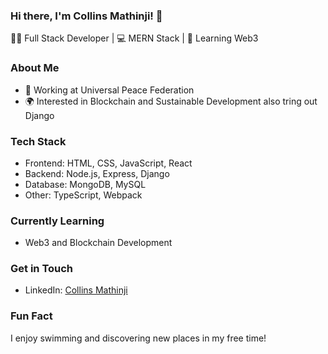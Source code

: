### Hi there, I'm Collins Mathinji! 👋

👨‍💻 Full Stack Developer | 💻 MERN Stack | 🌱 Learning Web3

### About Me

- 💼 Working at Universal Peace Federation
- 🌍 Interested in Blockchain and Sustainable Development also tring out Django

### Tech Stack

- Frontend: HTML, CSS, JavaScript, React
- Backend: Node.js, Express, Django
- Database: MongoDB, MySQL
- Other: TypeScript, Webpack

### Currently Learning

- Web3 and Blockchain Development

### Get in Touch

- LinkedIn: [Collins Mathinji](https://www.linkedin.com/in/collins-macharia-05b527268/)

### Fun Fact

I enjoy swimming  and discovering new places in my free time!

